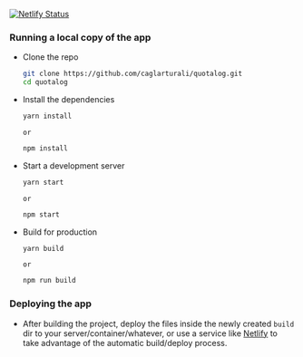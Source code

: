 [![Netlify Status](https://quotalogs.netlify.app/)](https://quotalogs.netlify.app/)
### Running a local copy of the app

- Clone the repo

  ```bash
  git clone https://github.com/caglarturali/quotalog.git
  cd quotalog
  ```

- Install the dependencies

  ```bash
  yarn install
  ```

  `or`

  ```bash
  npm install
  ```

- Start a development server

  ```bash
  yarn start
  ```

  `or`

  ```bash
  npm start
  ```

- Build for production
  ```bash
  yarn build
  ```
  `or`
  ```bash
  npm run build
  ```

### Deploying the app

- After building the project, deploy the files inside the newly created `build` dir to your server/container/whatever, or use a service like [Netlify](netlify.com) to take advantage of the automatic build/deploy process.